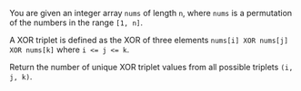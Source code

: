 You are given an integer array `nums` of length `n`, where `nums` is a permutation of the numbers in the range `[1, n]`.

A XOR triplet is defined as the XOR of three elements `nums[i] XOR nums[j] XOR nums[k]` where `i <= j <= k`.

Return the number of unique XOR triplet values from all possible triplets `(i, j, k)`.